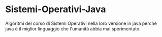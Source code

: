 # Sistemi-Operativi-Java

Algoritmi del corso di Sistemi Operativi nella loro versione in java perchè java è il miglior linguaggio che l'umanità abbia mai sperimentato.
